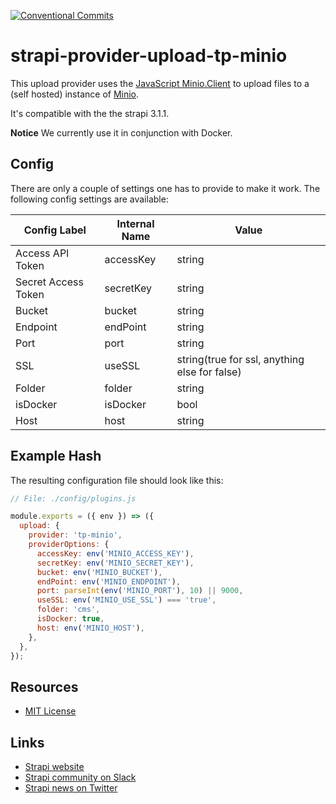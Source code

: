 [![Conventional Commits](https://img.shields.io/badge/Conventional%20Commits-1.0.0-yellow.svg)](https://conventionalcommits.org)

# strapi-provider-upload-tp-minio

This upload provider uses the [JavaScript Minio.Client](https://docs.min.io/docs/javascript-client-api-reference.html) to upload files to a (self hosted) instance of [Minio](https://min.io/).

It's compatible with the the strapi 3.1.1.

**Notice**
We currently use it in conjunction with Docker.

## Config

There are only a couple of settings one has to provide to make it work.
The following config settings are available:

| Config Label        | Internal Name | Value                                         |
| ------------------- | ------------- | --------------------------------------------- |
| Access API Token    | accessKey     | string                                        |
| Secret Access Token | secretKey     | string                                        |
| Bucket              | bucket        | string                                        |
| Endpoint            | endPoint      | string                                        |
| Port                | port          | string                                        |
| SSL                 | useSSL        | string(true for ssl, anything else for false) |
| Folder              | folder        | string                                        |
| isDocker            | isDocker      | bool                                          |
| Host                | host          | string                                        |

## Example Hash

The resulting configuration file should look like this:

```javascript
// File: ./config/plugins.js

module.exports = ({ env }) => ({
  upload: {
    provider: 'tp-minio',
    providerOptions: {
      accessKey: env('MINIO_ACCESS_KEY'),
      secretKey: env('MINIO_SECRET_KEY'),
      bucket: env('MINIO_BUCKET'),
      endPoint: env('MINIO_ENDPOINT'),
      port: parseInt(env('MINIO_PORT'), 10) || 9000,
      useSSL: env('MINIO_USE_SSL') === 'true',
      folder: 'cms',
      isDocker: true,
      host: env('MINIO_HOST'),
    },
  },
});
```

## Resources

- [MIT License](LICENSE.md)

## Links

- [Strapi website](http://strapi.io/)
- [Strapi community on Slack](http://slack.strapi.io)
- [Strapi news on Twitter](https://twitter.com/strapijs)
